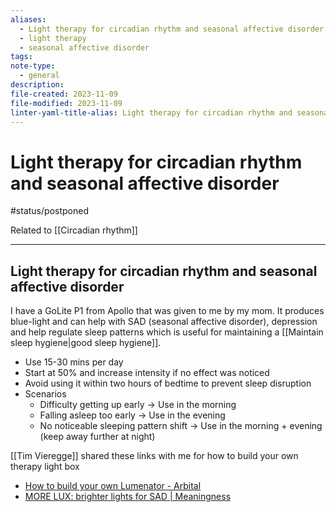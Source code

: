 ```yaml
---
aliases:
  - Light therapy for circadian rhythm and seasonal affective disorder
  - light therapy
  - seasonal affective disorder
tags: 
note-type:
  - general
description: 
file-created: 2023-11-09
file-modified: 2023-11-09
linter-yaml-title-alias: Light therapy for circadian rhythm and seasonal affective disorder
---
```


# Light therapy for circadian rhythm and seasonal affective disorder

#status/postponed

Related to [[Circadian rhythm]]

---

## Light therapy for circadian rhythm and seasonal affective disorder

I have a GoLite P1 from Apollo that was given to me by my mom. It produces blue-light and can help with SAD (seasonal affective disorder), depression and help regulate sleep patterns which is useful for maintaining a [[Maintain sleep hygiene|good sleep hygiene]].

- Use 15-30 mins per day
- Start at 50% and increase intensity if no effect was noticed
- Avoid using it within two hours of bedtime to prevent sleep disruption
- Scenarios
	- Difficulty getting up early -> Use in the morning
	- Falling asleep too early -> Use in the evening
	- No noticeable sleeping pattern shift -> Use in the morning + evening (keep away further at night)

[[Tim Vieregge]] shared these links with me for how to build your own therapy light box
- [How to build your own Lumenator - Arbital](https://arbital.com/p/lumenators/)
- [MORE LUX: brighter lights for SAD | Meaningness](https://meaningness.com/sad-light-led-lux)
